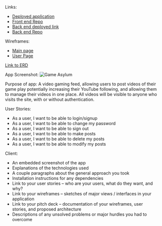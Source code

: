 Links:
* [Deployed application](https://sstone72389.github.io/game-tracker-client/)
* [Front end Repo](https://github.com/sstone72389/game-tracker-client)
* [Back end deployed link](https://tranquil-coast-56887.herokuapp.com/)
* [Back end Repo](https://github.com/sstone72389/game-tracker-back-end)


Wireframes:
* [Main page](http://res.cloudinary.com/dfu4pwocw/image/upload/v1497194423/MAIN_WF_entlvz.jpg)
* [User Page](http://res.cloudinary.com/dfu4pwocw/image/upload/v1497194427/USER_WF_unzi84.jpg)

[Link to ERD](http://res.cloudinary.com/dfu4pwocw/image/upload/v1497194430/ERD_higt6n.jpg)

App Screenshot: ![Game Asylum](http://res.cloudinary.com/dfu4pwocw/image/upload/v1497195094/Screen_Shot_2017-06-11_at_11.31.08_AM_kzvrca.png "Main Page")

Purpose of app: A video gaming feed, allowing users to post videos of their game play potentially increasing their YouTube following, and allowing them to manage their videos in one place. All videos will be visible to anyone who visits the site, with or without authentication.

User Stories:
* As a user, I want to be able to login/signup
* As a user, I want to be able to change my password
* As a user, I want to be able to sign out
* As a user, I want to be able to make posts
* As a user, I want to be able to delete my posts
* As a user, I want to be able to modify my posts

Client:

* An embedded screenshot of the app
* Explanations of the technologies used
* A couple paragraphs about the general approach you took
* Installation instructions for any dependencies
* Link to your user stories – who are your users, what do they want, and why?
* Link to your wireframes – sketches of major views / interfaces in your application
* Link to your pitch deck – documentation of your wireframes, user stories, and proposed architecture
* Descriptions of any unsolved problems or major hurdles you had to overcome
